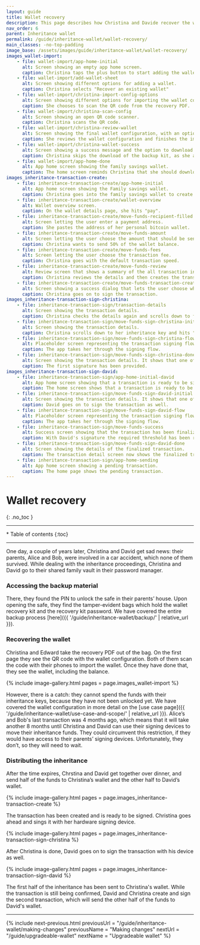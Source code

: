 ```yaml
---
layout: guide
title: Wallet recovery
description: This page describes how Christina and Davide recover the wallet by using their inheritance keys.
nav_order: 6
parent: Inheritance wallet
permalink: /guide/inheritance-wallet/wallet-recovery/
main_classes: -no-top-padding
image_base: /assets/images/guide/inheritance-wallet/wallet-recovery/
images_wallet-import:
    - file: wallet-import/app-home-initial
      alt: Screen showing an empty app home screen.
      caption: Christina taps the plus button to start adding the wallet.
    - file: wallet-import/add-wallet-sheet
      alt: Screen showing different options for adding a wallet.
      caption: Christina selects "Recover an existing wallet"
    - file: wallet-import/christina-import-config-options
      alt: Screen showing different options for importing the wallet configuration.
      caption: She chooses to scan the QR code from the recovery PDF. 
    - file: wallet-import/christina-scan-config
      alt: Screen showing an open QR code scanner.
      caption: Christina scans the QR code.
    - file: wallet-import/christina-review-wallet
      alt: Screen showing the final wallet configuration, with an option to review the details of the signing keys.
      caption: She reviews the wallet configuration and finishes the import.
    - file: wallet-import/christina-wallet-success
      alt: Screen showing a success message and the option to download a wallet backup kit. 
      caption: Christina skips the download of the backup kit, as she already has it.
    - file: wallet-import/app-home-done
      alt: App home screen showing the family savings wallet.
      caption: The home screen reminds Christina that she should download the backup kit and enable her signing device.
images_inheritance-transaction-create:
    - file: inheritance-transaction-create/app-home-initial
      alt: App home screen showing the Family savings wallet.
      caption: Christina goes into the family savings wallet to create a transaction.
    - file: inheritance-transaction-create/wallet-overview
      alt: Wallet overview screen.
      caption: On the wallet details page, she hits "pay".
    - file: inheritance-transaction-create/move-funds-recipient-filled
      alt: Screen letting the user enter a payment address.
      caption: She pastes the address of her personal bitcoin wallet.
    - file: inheritance-transaction-create/move-funds-amount
      alt: Screen letting the user choose the amount that should be sent.
      caption: Christina wants to send 50% of the wallet balance.
    - file: inheritance-transaction-create/move-funds-fees
      alt: Screen letting the user choose the transaction fee.
      caption: Christina goes with the default transaction speed. 
    - file: inheritance-transaction-create/move-funds-review
      alt: Review screen that shows a summary of the all transaction information.
      caption: Christina reviews the details and then creates the transaction.
    - file: inheritance-transaction-create/move-funds-transaction-created
      alt: Screen showing a success dialog that lets the user choose whether they want to sign the transaction now or later.
      caption: Christina goes on to sign the transaction. 
images_inheritance-transaction-sign-christina:
    - file: inheritance-transaction-sign/transaction-details
      alt: Screen showing the transaction details.
      caption: Christina checks the details again and scrolls down to find her signing device.
    - file: inheritance-transaction-sign/move-funds-sign-christina-initial
      alt: Screen showing the transaction details.
      caption: Christina scrolls down to her inheritance key and hits "sign".
    - file: inheritance-transaction-sign/move-funds-sign-christina-flow
      alt: Placeholder screen representing the transaction signing flow.
      caption: The app takes her through the signing flow.
    - file: inheritance-transaction-sign/move-funds-sign-christina-done
      alt: Screen showing the transaction details. It shows that one of the inheritance keys has already signed the transaction.
      caption: The first signature has been provided.
images_inheritance-transaction-sign-david:
    - file: inheritance-transaction-sign/app-home-initial-david
      alt: App home screen showing that a transaction is ready to be signed.
      caption: The home screen shows that a transaction is ready to be signed.
    - file: inheritance-transaction-sign/move-funds-sign-david-initial
      alt: Screen showing the transaction details. It shows that one of the inheritance keys has already signed the transaction.
      caption: David goes on to sign the transaction as well.
    - file: inheritance-transaction-sign/move-funds-sign-david-flow
      alt: Placeholder screen representing the transaction signing flow.
      caption: The app takes her through the signing flow.
    - file: inheritance-transaction-sign/move-funds-success
      alt: Success screen showing that the transaction has been finalized.
      caption: With David's signature the required threshold has been reached and the transaction is finalized.
    - file: inheritance-transaction-sign/move-funds-sign-david-done
      alt: Screen showing the details of the finalized transaction.
      caption: The transaction detail screen now shows the finalized transaction.
    - file: inheritance-transaction-sign/app-home-sending
      alt: App home screen showing a pending transaction.
      caption: The home page shows the pending transaction.
---
```


<!--

Editor's notes

This page covers a multi-key wallet that uses timelocks to provide additional recovery options.  

Illustration sources

https://www.figma.com/file/h5GP5v5dYfpXXfEUXf6nvC/Family-inheritance-wallet?type=design&node-id=5542%3A2119&mode=design&t=sBtcvrDzb8MPtWaK-1

-->

# Wallet recovery
{: .no_toc }

---

<div class="glossary-toc" markdown="1">
 * Table of contents
{:toc}
</div>

---

One day, a couple of years later, Christina and David get sad news: their parents, Alice and Bob, were involved in a car accident, which none of them survived. While dealing with the inheritance proceedings, Christina and David go to their shared family vault in their password manager. 

### Accessing the backup material

There, they found the PIN  to unlock the safe in their parents’ house.
Upon opening the safe, they find the tamper-evident bags which hold the wallet recovery kit and the recovery kit password. We have covered the entire backup process [here]({{ '/guide/inheritance-wallet/backup/' | relative_url }}).

### Recovering the wallet

Christina and Edward take the recovery PDF out of the bag. On the first page they see the QR code with the wallet configuration. Both of them scan the code with their phones to import the wallet. Once they have done that, they see the wallet, including the balance. 

{% include image-gallery.html pages = page.images_wallet-import %}

However, there is a catch: they cannot spend the funds with their inheritance keys, because they have not been unlocked yet. We have covered the wallet configuration in more detail on the [use case page]({{ '/guide/inheritance-wallet/use-case-and-scope/' | relative_url }}).
Alice’s and Bob's last transaction was 4 months ago, which means that it will take another 8 months until Christina and David can use their signing devices to move their inheritance funds. They could circumvent this restriction, if they would have access to their parents’ signing devices. Unfortunately, they don’t, so they will need to wait. 

### Distributing the inheritance

After the time expires, Chrstina and David get together over dinner, and send half of the funds to Christina’s wallet and the other half to David’s wallet.

{% include image-gallery.html pages = page.images_inheritance-transaction-create %}

The transaction has been created and is ready to be signed. Christina goes ahead and sings it with her hardware signing device.

{% include image-gallery.html pages = page.images_inheritance-transaction-sign-christina %} 

After Christina is done, David goes on to sign the transaction with his device as well.

{% include image-gallery.html pages = page.images_inheritance-transaction-sign-david %} 

The first half of the inheritance has been sent to Christina's wallet. While the transaction is still being confirmed, David and Christina create and sign the second transaction, which will send the other half of the funds to David's wallet. 


---

{% include next-previous.html
   previousUrl = "/guide/inheritance-wallet/making-changes"
   previousName = "Making changes"
   nextUrl = "/guide/upgradeable-wallet"
   nextName = "Upgradeable wallet"
%}
